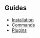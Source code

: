 ## Guides

* [Installation](guides/installation.md)
* [Commands](guides/commands.md)
* [Plugins](guides/plugins.md)
